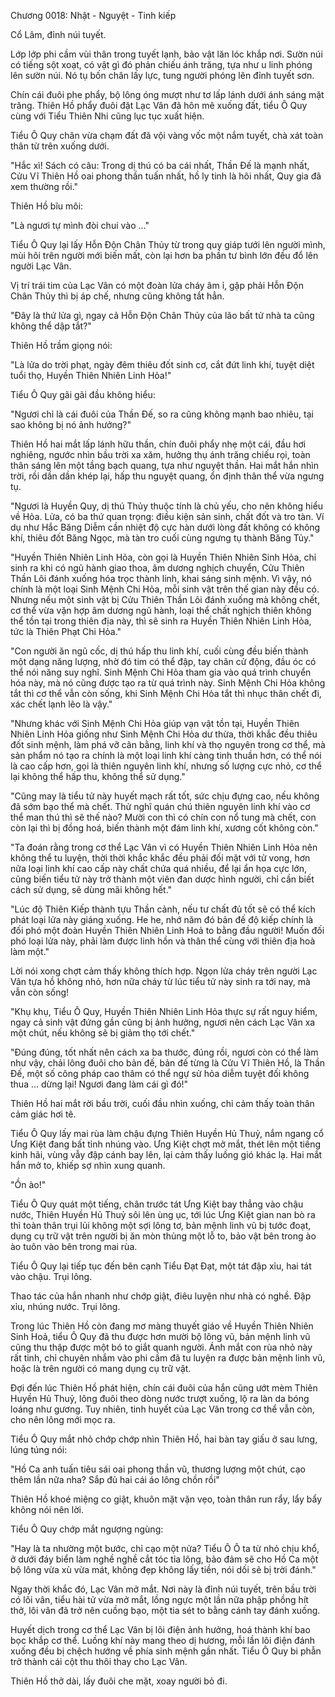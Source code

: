 Chương 0018: Nhật - Nguyệt - Tinh kiếp 

Cổ Lâm, đỉnh núi tuyết. 

Lớp lớp phi cầm vùi thân trong tuyết lạnh, bảo vật lăn lóc khắp nơi. Sườn núi có tiếng sột xoạt, có vật gì đó phản chiếu ánh trăng, tựa như u linh phóng lên sườn núi. Nó tụ bốn chân lấy lực, tung người phóng lên đỉnh tuyết sơn. 

Chín cái đuôi phe phẩy, bộ lông óng mượt như tơ lấp lánh dưới ánh sáng mặt trăng. Thiên Hồ phẩy đuôi đặt Lạc Vân đã hôn mê xuống đất, tiểu Ô Quy cùng với Tiểu Thiên Nhi cũng lục tục xuất hiện. 

Tiểu Ô Quy chân vừa chạm đất đã vội vàng vốc một nắm tuyết, chà xát toàn thân từ trên xuống dưới. 

"Hắc xì! Sách có câu: Trong dị thú có ba cái nhất, Thần Đế là mạnh nhất, Cửu Vĩ Thiên Hồ oai phong thần tuấn nhất, hồ ly tinh là hôi nhất, Quy gia đã xem thường rồi." 

Thiên Hồ bĩu môi:

"Là ngươi tự mình đòi chui vào ..." 

Tiểu Ô Quy lại lấy Hỗn Độn Chân Thủy từ trong quy giáp tưới lên người mình, mùi hôi trên người mới biến mất, còn lại hơn ba phần tư bình lớn đều đổ lên người Lạc Vân. 

Vị trí trái tim của Lạc Vân có một đoàn lửa cháy âm ỉ, gặp phải Hỗn Độn Chân Thủy thì bị áp chế, nhưng cũng không tắt hẳn. 

"Đây là thứ lửa gì, ngay cả Hỗn Độn Chân Thủy của lão bất tử nhà ta cũng không thể dập tắt?" 

Thiên Hồ trầm giọng nói: 

"Là lửa do trời phạt, ngày đêm thiêu đốt sinh cơ, cắt đứt linh khí, tuyệt diệt tuổi thọ, Huyền Thiên Nhiên Linh Hỏa!" 

Tiểu Ô Quy gãi gãi đầu không hiểu:

"Ngươi chỉ là cái đuôi của Thần Đế, so ra cũng không mạnh bao nhiêu, tại sao không bị nó ảnh hưởng?" 

Thiên Hồ hai mắt lấp lánh hữu thần, chín đuôi phẩy nhẹ một cái, đầu hơi nghiêng, ngước nhìn bầu trời xa xăm, hưởng thụ ánh trăng chiếu rọi, toàn thân sáng lên một tầng bạch quang, tựa như nguyệt thần. Hai mắt hắn nhìn trời, rồi dần dần khép lại, hấp thu nguyệt quang, ổn định thân thể vừa ngưng tụ. 

"Ngươi là Huyền Quy, dị thú Thủy thuộc tính là chủ yếu, cho nên không hiểu về Hỏa. Lửa, có ba thứ quan trọng: điều kiện sản sinh, chất đốt và tro tàn. Ví dụ như Hắc Băng Diễm cần nhiệt độ cực hàn dưới lòng đất không có không khí, thiêu đốt Băng Ngọc, mà tàn tro cuối cùng ngưng tụ thành Băng Tủy." 

"Huyền Thiên Nhiên Linh Hỏa, còn gọi là Huyền Thiên Nhiên Sinh Hỏa, chỉ sinh ra khi có ngũ hành giao thoa, âm dương nghịch chuyển, Cửu Thiên Thần Lôi đánh xuống hóa trọc thành linh, khai sáng sinh mệnh. Vì vậy, nó chính là một loại Sinh Mệnh Chi Hỏa, mỗi sinh vật trên thế gian này đều có. Nhưng nếu một sinh vật bị Cửu Thiên Thần Lôi đánh xuống mà không chết, cơ thể vừa vặn hợp âm dương ngũ hành, loại thể chất nghịch thiên không thể tồn tại trong thiên địa này, thì sẽ sinh ra Huyền Thiên Nhiên Linh Hỏa, tức là Thiên Phạt Chi Hỏa."

"Con người ăn ngũ cốc, dị thú hấp thu linh khí, cuối cùng đều biến thành một dạng năng lượng, nhờ đó tim có thể đập, tay chân cử động, đầu óc có thể nói năng suy nghĩ. Sinh Mệnh Chi Hỏa tham gia vào quá trình chuyển hóa này, mà nó cũng được tạo ra từ quá trình này. Sinh Mệnh Chi Hỏa không tắt thì cơ thể vẫn còn sống, khi Sinh Mệnh Chi Hỏa tắt thì nhục thân chết đi, xác chết lạnh lẽo là vậy."

"Nhưng khác với Sinh Mệnh Chi Hỏa giúp vạn vật tồn tại, Huyền Thiên Nhiên Linh Hỏa giống như Sinh Mệnh Chi Hỏa dư thừa, thời khắc đều thiêu đốt sinh mệnh, làm phá vỡ cân bằng, linh khí và thọ nguyên trong cơ thể, mà sản phẩm nó tạo ra chính là một loại linh khí càng tinh thuần hơn, có thể nói là cao cấp hơn, gọi là thiên nguyên linh khí, nhưng số lượng cực nhỏ, cơ thể lại không thể hấp thu, không thể sử dụng." 

"Cũng may là tiểu tử này huyết mạch rất tốt, sức chịu đựng cao, nếu không đã sớm bạo thể mà chết. Thử nghĩ quán chú thiên nguyên linh khí vào cơ thể man thú thì sẽ thế nào? Mười con thì có chín con nổ tung mà chết, con còn lại thì bị đồng hoá, biến thành một đám linh khí, xương cốt không còn." 

"Ta đoán rằng trong cơ thể Lạc Vân vì có Huyền Thiên Nhiên Linh Hỏa nên không thể tu luyện, thời thời khắc khắc đều phải đối mặt với tử vong, hơn nữa loại linh khí cao cấp này chất chứa quá nhiều, để lại ẩn họa cực lớn, cũng biến tiểu tử này trở thành một viên đan dược hình người, chỉ cần biết cách sử dụng, sẽ dùng mãi không hết." 

"Lúc độ Thiên Kiếp thành tựu Thần cảnh, nếu tư chất đủ tốt sẽ có thể kích phát loại lửa này giáng xuống. He he, nhớ năm đó bản đế độ kiếp chính là đối phó một đoàn Huyền Thiên Nhiên Linh Hoả to bằng đầu người! Muốn đối phó loại lửa này, phải làm được linh hồn và thân thể cùng với thiên địa hoà làm một." 

Lời nói xong chợt cảm thấy không thích hợp. Ngọn lửa cháy trên người Lạc Vân tựa hồ không nhỏ, hơn nữa cháy từ lúc tiểu tử này sinh ra tới nay, mà vẫn còn sống!

"Khụ khụ, Tiểu Ô Quy, Huyền Thiên Nhiên Linh Hỏa thực sự rất nguy hiểm, ngay cả sinh vật đứng gần cũng bị ảnh hưởng, ngươi nên cách Lạc Vân xa một chút, nếu không sẽ bị giảm thọ tới chết."

"Đúng đúng, tốt nhất nên cách xa ba thước, đúng rồi, ngươi còn có thể làm như vậy, chải lông đuôi cho bản đế, bản đế từng là Cửu Vĩ Thiên Hồ, là Thần Đế, một số công pháp cao thâm có thể ngự sử hỏa diễm tuyệt đối không thua ... dừng lại! Ngươi đang làm cái gì đó!" 

Thiên Hồ hai mắt rời bầu trời, cuối đầu nhìn xuống, chỉ cảm thấy toàn thân cảm giác hơi tê. 

Tiểu Ô Quy lấy mai rùa làm chậu đựng Thiên Huyền Hủ Thuỷ, nắm ngang cổ Ưng Kiệt đang bất tỉnh nhúng vào. Ưng Kiệt chợt mở mắt, thét lên một tiếng kinh hãi, vùng vẫy đập cánh bay lên, lại cảm thấy luồng gió khác lạ. Hai mắt hắn mở to, khiếp sợ nhìn xung quanh. 

"Ồn ào!" 

Tiểu Ô Quy quát một tiếng, chân trước tát Ưng Kiệt bay thẳng vào chậu nước, Thiên Huyền Hủ Thuỷ sôi lên ùng ục, tới lúc Ưng Kiệt gian nan bò ra thì toàn thân trụi lủi không một sợi lông tơ, bản mệnh linh vũ bị tước đoạt, dụng cụ trữ vật trên người bị ăn mòn thủng một lỗ to, bảo vật bên trong ào ào tuôn vào bên trong mai rùa. 

Tiểu Ô Quy lại tiếp tục đến bên cạnh Tiểu Đạt Đạt, một tát đập xỉu, hai tát vào chậu. Trụi lông. 

Thao tác của hắn nhanh như chớp giật, điêu luyện như nhà có nghề. Đập xỉu, nhúng nước. Trụi lông. 

Trong lúc Thiên Hồ còn đang mơ màng thuyết giáo về Huyền Thiên Nhiên Sinh Hoả, tiểu Ô Quy đã thu được hơn mười bộ lông vũ, bản mệnh linh vũ cũng thu thập được một bó to giắt quanh người. Ánh mắt con rùa nhỏ này rất tinh, chỉ chuyên nhắm vào phi cầm đã tu luyện ra được bản mệnh linh vũ, hoặc là trên người có mang dụng cụ trữ vật. 

Đợi đến lúc Thiên Hồ phát hiện, chín cái đuôi của hắn cũng ướt mèm Thiên Huyền Hủ Thuỷ, lông đuôi theo dòng nước trượt xuống, lộ ra làn da bóng loáng như gương. Tuy nhiên, tinh huyết của Lạc Vân trong cơ thể vẫn còn, cho nên lông mới mọc ra.

Tiểu Ô Quy mắt nhỏ chớp chớp nhìn Thiên Hồ, hai bàn tay giấu ở sau lưng, lúng túng nói: 

"Hồ Ca anh tuấn tiêu sái oai phong thần vũ, thương lượng một chút, cạo thêm lần nữa nha? Sắp đủ hai cái áo lông chồn rồi"

Thiên Hồ khoé miệng co giật, khuôn mặt vặn vẹo, toàn thân run rẩy, lẩy bẩy không nói nên lời. 

Tiểu Ô Quy chớp mắt ngượng ngùng: 

"Hay là ta nhường một bước, chỉ cạo một nửa? Tiểu Ô Ô ta từ nhỏ chịu khổ, ở dưới đáy biển làm nghề nghề cắt tóc tỉa lông, bảo đảm sẽ cho Hồ Ca một bộ lông vừa xù vừa mát, không đẹp không lấy tiền, nói dối sẽ bị trời đánh." 

Ngay thời khắc đó, Lạc Vân mở mắt. Nơi này là đỉnh núi tuyết, trên bầu trời có lôi vân, tiểu hài tử vừa mở mắt, lồng ngực một lần nữa phập phồng hít thở, lôi vân đã trở nên cuồng bạo, một tia sét to bằng cánh tay đánh xuống. 

Huyết dịch trong cơ thể Lạc Vân bị lôi điện ảnh hưởng, hoá thành khí bao bọc khắp cơ thể. Luồng khí này mang theo dị hương, mỗi lần lôi điện đánh xuống đều bị chệch hướng về phía sinh mệnh gần nhất. Tiểu Ô Quy bi phẫn trở thành cái cột thu thôi thay cho Lạc Vân. 

Thiên Hồ thở dài, lấy đuôi che mặt, xoay người bỏ đi. 
